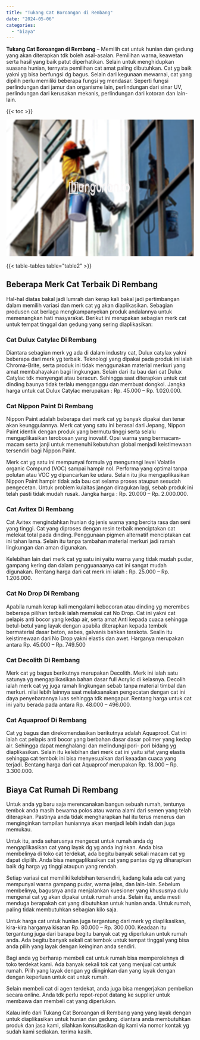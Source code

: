 ```yaml
---
title: "Tukang Cat Boroangan di Rembang"
date: "2024-05-06"
categories: 
  - "biaya"
---
```


**Tukang Cat Boroangan di Rembang** – Memilih cat untuk hunian dan gedung yang akan diterapkan tdk boleh asal-asalan. Pemilihan warna, keawetan serta hasil yang baik patut diperhatikan. Selain untuk menghidupkan suasana hunian, ternyata pemilihan cat amat paling dibutuhkan. Cat yg baik yakni yg bisa berfungsi dg bagus. Selain dari kegunaan mewarnai, cat yang dipilih perlu memiliki beberapa fungsi yg mendasar. Seperti fungsi perlindungan dari jamur dan organisme lain, perlindungan dari sinar UV, perlindungan dari kerusakan mekanis, perlindungan dari kotoran dan lain-lain.

{{< toc >}}

![Tukang Cat Boroangan di Rembang](/images/jasa-cat-murah09.png)

{{< table-tables table="table2" >}}

## Beberapa Merk Cat Terbaik Di Rembang

Hal-hal diatas bakal jadi lumrah dan kerap kali bakal jadi pertimbangan dalam memilih variasi dan merk cat yg akan diaplikasikan. Sebagian produsen cat berlaga mengkampanyekan produk andalannya untuk memenangkan hati masyarakat. Berikut ini merupakan sebagian merk cat untuk tempat tinggal dan gedung yang sering diaplikasikan:

### Cat Dulux Catylac Di Rembang

Diantara sebagian merk yg ada di dalam industry cat, Dulux catylax yakni beberapa dari merk yg terbaik. Teknologi yang dipakai pada produk ini ialah Chroma-Brite, serta produk ini tidak menggunakan material merkuri yang amat membahayakan bagi lingkungan. Selain dari itu bau dari cat Dulux Catylac tdk menyengat atau beracun. Sehingga saat diterapkan untuk cat dinding baunya tidak terlalu mengganggu dan membuat dongkol. Jangka harga untuk cat Dulux Catylac merupakan : Rp. 45.000 – Rp. 1.020.000.

### Cat Nippon Paint Di Rembang

Nippon Paint adalah beberapa dari merk cat yg banyak dipakai dan tenar akan keunggulannya. Merk cat yang satu ini berasal dari Jepang, Nippon Paint identik dengan produk yang bermutu tinggi serta selalu mengaplikasikan terobosan yang inovatif. Opsi warna yang bermacam-macam serta janji untuk memenuhi kebutuhan global menjadi keistimewaan tersendiri bagi Nippon Paint.

Merk cat yg satu ini mempunyai formula yg mengurangi level Volatile organic Compund (VOC) sampai hampir nol. Performa yang optimal tanpa polutan atau VOC yg dipancarkan ke udara. Selain itu jika mengaplikasikan Nippon Paint hampir tidak ada bau cat selama proses ataupun sesudah pengecetan. Untuk problem kulaitas jangan diragukan lagi, sebab produk ini telah pasti tidak mudah rusak. Jangka harga : Rp. 20.000 – Rp. 2.000.000.

### Cat Avitex Di Rembang

Cat Avitex mengindahkan hunian dg jenis warna yang bercita rasa dan seni yang tinggi. Cat yang diproses dengan resin terbaik menciptakan cat melekat total pada dinding. Penggunaan pigmen alternatif menciptakan cat ini tahan lama. Selain itu tanpa tambahan material merkuri jadi ramah lingkungan dan aman digunakan.

Kelebihan lain dari merk cat yg satu ini yaitu warna yang tidak mudah pudar, gampang kering dan dalam pengguanaanya cat ini sangat mudah digunakan. Rentang harga dari cat merk ini ialah : Rp. 25.000 – Rp. 1.206.000.

### Cat No Drop Di Rembang

Apabila rumah kerap kali mengalami kebocoran atau dinding yg merembes beberapa pilihan terbaik ialah memakai cat No Drop. Cat ini yakni cat pelapis anti bocor yang kedap air, serta amat Anti kepada cuaca sehingga betul-betul yang layak dengan apabila diterapkan kepada tembok bermaterial dasar beton, asbes, galvanis bahkan terakota. Sealin itu keistimewaan dari No Drop yakni elastis dan awet. Harganya merupakan antara Rp. 45.000 – Rp. 749.500

### Cat Decolith Di Rembang

Merk cat yg bagus berikutnya merupakan Decolith. Merk ini ialah satu satunya yg mengaplikasikan bahan dasar full Acrylic di kelasnya. Decolih ialah merk cat yg juga ramah lingkungan sebab tanpa material timbal dan merkuri. nilai lebih lainnya saat melaksanakan pengecatan dengan cat ini daya penyebarannya luas sehingga tdk mengapur. Rentang harga untuk cat ini yaitu berada pada antara Rp. 48.000 – 496.000.

### Cat Aquaproof Di Rembang

Cat yg bagus dan direkomendasikan berikutnya adalah Aquaproof. Cat ini ialah cat pelapis anti bocor yang berbahan dasar dasar polimer yang kedap air. Sehingga dapat menghalangi dan melindungi pori- pori bidang yg diaplikasikan. Selain itu kelebihan dari merk cat ini yaitu sifat yang elastis sehingga cat tembok ini bisa menyesuaikan dari keaadan cuaca yang terjadi. Bentang harga dari cat Aquaproof merupakan Rp. 18.000 – Rp. 3.300.000.

## Biaya Cat Rumah Di Rembang

Untuk anda yg baru saja merencanakan bangun sebuah rumah, tentunya tembok anda masih bewarna polos atau warna alami dari semen yang telah diterapkan. Pastinya anda tidak mengharapkan hal itu terus menerus dan menginginkan tampilan huniannya akan menjadi lebih indah dan juga memukau.

Untuk itu, anda seharusnya mengecat untuk rumah anda dg mengaplikasikan cat yang layak dg yg anda inginkan. Anda bisa membelinya di toko cat terdekat, ada begitu banyak sekali macam cat yg dapat dipilih. Anda bisa mengaplikasikan cat yang pantas dg yg diharapkan baik dg harga yg tinggi ataupun yang rendah.

Setiap variasi cat memiliki kelebihan tersendiri, kadang kala ada cat yang mempunyai warna gampang pudar, warna jelas, dan lain-lain. Sebelum membelinya, bagusnya anda menjalankan kuesioner yang khususnya dulu mengenai cat yg akan dipakai untuk rumah anda. Selain itu, anda mesti menduga berapakah cat yang dibutuhkan untuk hunian anda. Untuk rumah, paling tidak membutuhkan sebagian kilo saja.

Untuk harga cat untuk hunian juga tergantung dari merk yg diaplikasikan, kira-kira harganya kisaran Rp. 80.000 – Rp. 300.000. Keadaan itu tergantung juga dari barapa begitu banyak cat yg diperlukan untuk rumah anda. Ada begitu banyak sekali cat tembok untuk tempat tinggal yang bisa anda pilih yang layak dengan keinginan anda sendiri.

Bagi anda yg berharap membeli cat untuk rumah bisa memperolehnya di toko terdekat kami. Ada banyak sekali tok cat yang menjual cat untuk rumah. Pilih yang layak dengan yg diinginkan dan yang layak dengan dengan keperluan untuk cat untuk rumah.

Selain membeli cat di agen terdekat, anda juga bisa mengerjakan pembelian secara online. Anda tdk perlu repot-repot datang ke supplier untuk membawa dan membeli cat yang diperlukan.

Kalau info dari Tukang Cat Boroangan di Rembang yang yang layak dengan untuk diaplikasikan untuk hunian dan gedung. diantara anda membutuhkan produk dan jasa kami, silahkan konsultasikan dg kami via nomor kontak yg sudah kami sediakan. terima kasih.
